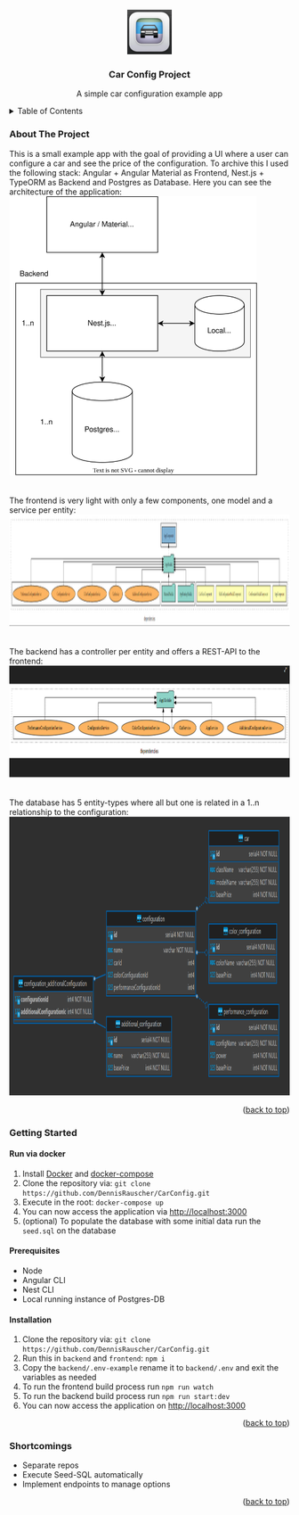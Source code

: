 <!-- PROJECT LOGO -->
<br />
<a name="readme-top"></a>
<div align="center">
  <img src="documentation/icon.PNG" alt="Logo" width="80" height="80">

  <h3 align="center">Car Config Project</h3>

  <p align="center">
    A simple car configuration example app
  </p>
</div>

<!-- TABLE OF CONTENTS -->
<details>
  <summary>Table of Contents</summary>
  <ol>
    <li>
      <a href="#about-the-project">About The Project</a>
    </li>
    <li>
      <a href="#getting-started">Getting Started</a>
      <ul>
        <li><a href="#run-via-docker">Run via docker</a></li>
        <li><a href="#prerequisites">Prerequisites</a></li>
        <li><a href="#installation">Installation</a></li>
      </ul>
    </li>
    <li><a href="#shortcomings">Shortcomings</a></li>
  </ol>
</details>

### About The Project
This is a small example app with the goal of providing a UI where a user can configure a car and see the price of the configuration. To archive this I used the following stack: Angular + Angular Material as Frontend, Nest.js + TypeORM as Backend and Postgres as Database. Here you can see the architecture of the application:<br/>
<img src="documentation/architecture.svg" alt="Logo" height="500"><br/><br/><br/>
The frontend is very light with only a few components, one model and a service per entity:
<img src="documentation/frontend_architecture.png" alt="Logo" height="200"><br/><br/><br/>
The backend has a controller per entity and offers a REST-API to the frontend:
<img src="documentation/backend_architecture.png" alt="Logo" height="200"><br/><br/><br/>
The database has 5 entity-types where all but one is related in a 1..n relationship to the configuration:
<img src="documentation/er.PNG" alt="Logo" height="500"><br/>
<p align="right">(<a href="#readme-top">back to top</a>)</p>

### Getting Started

#### Run via docker
1. Install <a href="https://www.docker.com/">Docker</a> and <a href="https://docs.docker.com/compose/install/">docker-compose</a>
2. Clone the repository via: ```git clone https://github.com/DennisRauscher/CarConfig.git```
3. Execute in the root: ```docker-compose up```
4. You can now access the application via <a href="http://localhost:3000">http://localhost:3000</a>
4. (optional) To populate the database with some initial data run the ```seed.sql``` on the database


#### Prerequisites
- Node
- Angular CLI
- Nest CLI
- Local running instance of Postgres-DB

#### Installation
1. Clone the repository via: ```git clone https://github.com/DennisRauscher/CarConfig.git```
2. Run this in ```backend``` and ```frontend```: ```npm i```
2. Copy the ```backend/.env-example``` rename it to ```backend/.env``` and exit the variables as needed
3. To run the frontend build process run  ```npm run watch```
3. To run the backend build process run  ```npm run start:dev```
3. You can now access the application on <a href="http://localhost:3000">http://localhost:3000</a>



<p align="right">(<a href="#readme-top">back to top</a>)</p>

### Shortcomings
- Separate repos
- Execute Seed-SQL automatically
- Implement endpoints to manage options

<p align="right">(<a href="#readme-top">back to top</a>)</p>
